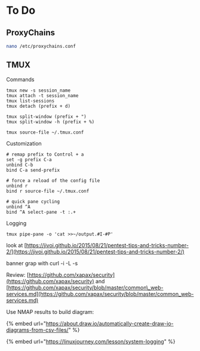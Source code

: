 # To Do

## ProxyChains

```bash
nano /etc/proxychains.conf
```

## TMUX

Commands

```text
tmux new -s session_name
tmux attach -t session_name
tmux list-sessions
tmux detach (prefix + d)

tmux split-window (prefix + ")
tmux split-window -h (prefix + %)

tmux source-file ~/.tmux.conf
```

Customization

```text
# remap prefix to Control + a
set -g prefix C-a
unbind C-b
bind C-a send-prefix

# force a reload of the config file
unbind r
bind r source-file ~/.tmux.conf

# quick pane cycling
unbind ^A
bind ^A select-pane -t :.+
```

Logging

```text
tmux pipe-pane -o 'cat >>~/output.#I-#P'
```

















look at [https://jivoi.github.io/2015/08/21/pentest-tips-and-tricks-number-2/](https://jivoi.github.io/2015/08/21/pentest-tips-and-tricks-number-2/)

banner grap with curl -i -L -s 

Review: [https://github.com/xapax/security](https://github.com/xapax/security) and [https://github.com/xapax/security/blob/master/common\_web-services.md](https://github.com/xapax/security/blob/master/common_web-services.md)

Use NMAP results to build diagram:

{% embed url="https://about.draw.io/automatically-create-draw-io-diagrams-from-csv-files/" %}

{% embed url="https://linuxjourney.com/lesson/system-logging" %}





